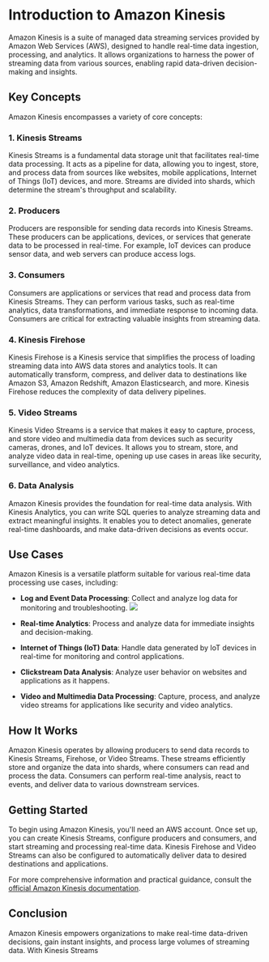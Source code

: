 # Introduction to Amazon Kinesis

Amazon Kinesis is a suite of managed data streaming services provided by Amazon Web Services (AWS), designed to handle real-time data ingestion, processing, and analytics. It allows organizations to harness the power of streaming data from various sources, enabling rapid data-driven decision-making and insights.

## Key Concepts

Amazon Kinesis encompasses a variety of core concepts:

### 1. Kinesis Streams

Kinesis Streams is a fundamental data storage unit that facilitates real-time data processing. It acts as a pipeline for data, allowing you to ingest, store, and process data from sources like websites, mobile applications, Internet of Things (IoT) devices, and more. Streams are divided into shards, which determine the stream's throughput and scalability.

### 2. Producers

Producers are responsible for sending data records into Kinesis Streams. These producers can be applications, devices, or services that generate data to be processed in real-time. For example, IoT devices can produce sensor data, and web servers can produce access logs.

### 3. Consumers

Consumers are applications or services that read and process data from Kinesis Streams. They can perform various tasks, such as real-time analytics, data transformations, and immediate response to incoming data. Consumers are critical for extracting valuable insights from streaming data.

### 4. Kinesis Firehose

Kinesis Firehose is a Kinesis service that simplifies the process of loading streaming data into AWS data stores and analytics tools. It can automatically transform, compress, and deliver data to destinations like Amazon S3, Amazon Redshift, Amazon Elasticsearch, and more. Kinesis Firehose reduces the complexity of data delivery pipelines.

### 5. Video Streams

Kinesis Video Streams is a service that makes it easy to capture, process, and store video and multimedia data from devices such as security cameras, drones, and IoT devices. It allows you to stream, store, and analyze video data in real-time, opening up use cases in areas like security, surveillance, and video analytics.

### 6. Data Analysis

Amazon Kinesis provides the foundation for real-time data analysis. With Kinesis Analytics, you can write SQL queries to analyze streaming data and extract meaningful insights. It enables you to detect anomalies, generate real-time dashboards, and make data-driven decisions as events occur.

## Use Cases

Amazon Kinesis is a versatile platform suitable for various real-time data processing use cases, including:

- **Log and Event Data Processing**: Collect and analyze log data for monitoring and troubleshooting.
![](https://d2908q01vomqb2.cloudfront.net/b6692ea5df920cad691c20319a6fffd7a4a766b8/2020/07/30/StreamTransformAnalyzeKinesisLambdaRedshift1.png)
- **Real-time Analytics**: Process and analyze data for immediate insights and decision-making.

- **Internet of Things (IoT) Data**: Handle data generated by IoT devices in real-time for monitoring and control applications.

- **Clickstream Data Analysis**: Analyze user behavior on websites and applications as it happens.

- **Video and Multimedia Data Processing**: Capture, process, and analyze video streams for applications like security and video analytics.

## How It Works

Amazon Kinesis operates by allowing producers to send data records to Kinesis Streams, Firehose, or Video Streams. These streams efficiently store and organize the data into shards, where consumers can read and process the data. Consumers can perform real-time analysis, react to events, and deliver data to various downstream services.

## Getting Started

To begin using Amazon Kinesis, you'll need an AWS account. Once set up, you can create Kinesis Streams, configure producers and consumers, and start streaming and processing real-time data. Kinesis Firehose and Video Streams can also be configured to automatically deliver data to desired destinations and applications.

For more comprehensive information and practical guidance, consult the [official Amazon Kinesis documentation](https://docs.aws.amazon.com/kinesis/).

## Conclusion

Amazon Kinesis empowers organizations to make real-time data-driven decisions, gain instant insights, and process large volumes of streaming data. With Kinesis Streams
